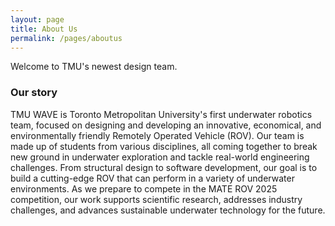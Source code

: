 ```yaml
---
layout: page
title: About Us
permalink: /pages/aboutus
---
```


Welcome to TMU's newest design team.

### Our story
TMU WAVE is Toronto Metropolitan University's first underwater robotics team, focused on designing and developing an innovative, economical, and environmentally friendly Remotely Operated Vehicle (ROV). Our team is made up of students from various disciplines, all coming together to break new ground in underwater exploration and tackle real-world engineering challenges. From structural design to software development, our goal is to build a cutting-edge ROV that can perform in a variety of underwater environments. As we prepare to compete in the MATE ROV 2025 competition, our work supports scientific research, addresses industry challenges, and advances sustainable underwater technology for the future.
